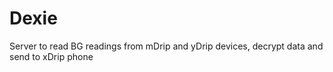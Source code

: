 # Dexie
Server to read BG readings from mDrip and yDrip devices, decrypt data and send to xDrip phone
